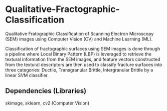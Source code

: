 # Qualitative-Fractographic-Classification
Qualitative Fratographic Classification of Scanning Electron Microscopy (SEM) images using Computer Vision (CV) and Machine Learning (ML).

Classification of fractographic surfaces using SEM images is done through a pipeline where Local Binary Pattern (LBP) is leveraged to retrieve the textural information from the SEM images, and feature vectors constructed from the textural descriptors are then used to classify fracture surfaces into three categories: Ductile, Transgranular Brittle, Intergranular Brittle by a linear SVM classifier.

## Dependencies (Libraries)
skimage, sklearn, cv2 (Computer Vision)    

